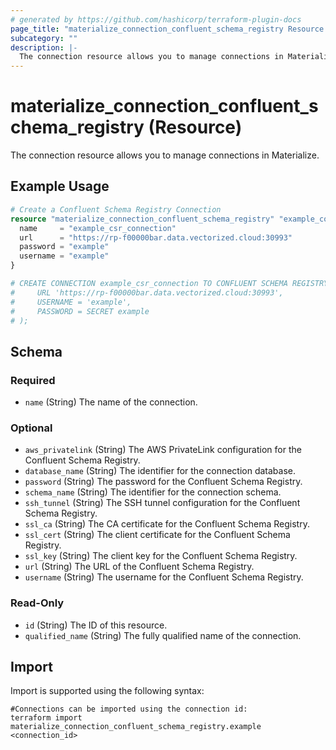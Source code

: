 ```yaml
---
# generated by https://github.com/hashicorp/terraform-plugin-docs
page_title: "materialize_connection_confluent_schema_registry Resource - terraform-provider-materialize"
subcategory: ""
description: |-
  The connection resource allows you to manage connections in Materialize.
---
```


# materialize_connection_confluent_schema_registry (Resource)

The connection resource allows you to manage connections in Materialize.

## Example Usage

```terraform
# Create a Confluent Schema Registry Connection
resource "materialize_connection_confluent_schema_registry" "example_confluent_schema_registry_connection" {
  name     = "example_csr_connection"
  url      = "https://rp-f00000bar.data.vectorized.cloud:30993"
  password = "example"
  username = "example"
}

# CREATE CONNECTION example_csr_connection TO CONFLUENT SCHEMA REGISTRY (
#     URL 'https://rp-f00000bar.data.vectorized.cloud:30993',
#     USERNAME = 'example',
#     PASSWORD = SECRET example
# );
```

<!-- schema generated by tfplugindocs -->
## Schema

### Required

- `name` (String) The name of the connection.

### Optional

- `aws_privatelink` (String) The AWS PrivateLink configuration for the Confluent Schema Registry.
- `database_name` (String) The identifier for the connection database.
- `password` (String) The password for the Confluent Schema Registry.
- `schema_name` (String) The identifier for the connection schema.
- `ssh_tunnel` (String) The SSH tunnel configuration for the Confluent Schema Registry.
- `ssl_ca` (String) The CA certificate for the Confluent Schema Registry.
- `ssl_cert` (String) The client certificate for the Confluent Schema Registry.
- `ssl_key` (String) The client key for the Confluent Schema Registry.
- `url` (String) The URL of the Confluent Schema Registry.
- `username` (String) The username for the Confluent Schema Registry.

### Read-Only

- `id` (String) The ID of this resource.
- `qualified_name` (String) The fully qualified name of the connection.

## Import

Import is supported using the following syntax:

```shell
#Connections can be imported using the connection id:
terraform import materialize_connection_confluent_schema_registry.example <connection_id>
```
